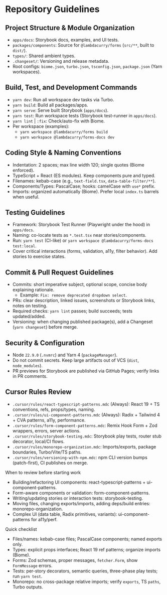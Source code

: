 # Repository Guidelines

## Project Structure & Module Organization
- `apps/docs`: Storybook docs, examples, and UI tests.
- `packages/components`: Source for `@lambdacurry/forms` (`src/**`, built to `dist/`).
- `types/`: Shared ambient types.
- `.changeset/`: Versioning and release metadata.
- Root configs: `biome.json`, `turbo.json`, `tsconfig.json`, `package.json` (Yarn workspaces).

## Build, Test, and Development Commands
- `yarn dev`: Run all workspace dev tasks via Turbo.
- `yarn build`: Build all packages/apps.
- `yarn serve`: Serve built Storybook (`apps/docs`).
- `yarn test`: Run workspace tests (Storybook test-runner in `apps/docs`).
- `yarn lint` | `:fix`: Check/auto-fix with Biome.
- Per workspace (examples):
  - `yarn workspace @lambdacurry/forms build`
  - `yarn workspace @lambdacurry/forms-docs dev`

## Coding Style & Naming Conventions
- Indentation: 2 spaces; max line width 120; single quotes (Biome enforced).
- TypeScript + React (ES modules). Keep components pure and typed.
- Filenames: kebab-case (e.g., `text-field.tsx`, `data-table-filter/**`).
- Components/Types: PascalCase; hooks: camelCase with `use*` prefix.
- Imports: organized automatically (Biome). Prefer local `index.ts` barrels when useful.

## Testing Guidelines
- Framework: Storybook Test Runner (Playwright under the hood) in `apps/docs`.
- Naming: co-locate tests as `*.test.tsx` near stories/components.
- Run: `yarn test` (CI-like) or `yarn workspace @lambdacurry/forms-docs test:local`.
- Cover critical interactions (forms, validation, a11y, filter behavior). Add stories to exercise states.

## Commit & Pull Request Guidelines
- Commits: short imperative subject, optional scope, concise body explaining rationale.
  - Example: `Fix: remove deprecated dropdown select`.
- PRs: clear description, linked issues, screenshots or Storybook links, notes on testing.
- Required checks: `yarn lint` passes; build succeeds; tests updated/added.
- Versioning: when changing published package(s), add a Changeset (`yarn changeset`) before merge.

## Security & Configuration
- Node `22.9.0` (`.nvmrc`) and Yarn 4 (`packageManager`).
- Do not commit secrets. Keep large artifacts out of VCS (`dist`, `node_modules`).
- PR previews for Storybook are published via GitHub Pages; verify links in PR comments.

## Cursor Rules Review
- `.cursor/rules/react-typescript-patterns.mdc` (Always): React 19 + TS conventions, refs, props/types, naming.
- `.cursor/rules/ui-component-patterns.mdc` (Always): Radix + Tailwind 4 + CVA patterns, a11y, performance.
- `.cursor/rules/form-component-patterns.mdc`: Remix Hook Form + Zod wrappers, errors, server actions.
- `.cursor/rules/storybook-testing.mdc`: Storybook play tests, router stub decorator, local/CI flows.
- `.cursor/rules/monorepo-organization.mdc`: Imports/exports, package boundaries, Turbo/Vite/TS paths.
- `.cursor/rules/versioning-with-npm.mdc`: npm CLI version bumps (patch-first), CI publishes on merge.

When to review before starting work
- Building/refactoring UI components: react-typescript-patterns + ui-component-patterns.
- Form-aware components or validation: form-component-patterns.
- Writing/updating stories or interaction tests: storybook-testing.
- Moving files, changing exports/imports, adding deps/build entries: monorepo-organization.
- Complex UI (data table, Radix primitives, variants): ui-component-patterns for a11y/perf.

Quick checklist
- Files/names: kebab-case files; PascalCase components; named exports only.
- Types: explicit props interfaces; React 19 ref patterns; organize imports (Biome).
- Forms: Zod schemas, proper messages, `fetcher.Form`, show `FormMessage` errors.
- Tests: per-story decorators, semantic queries, three-phase play tests; run `yarn test`.
- Monorepo: no cross-package relative imports; verify `exports`, TS `paths`, Turbo outputs.
